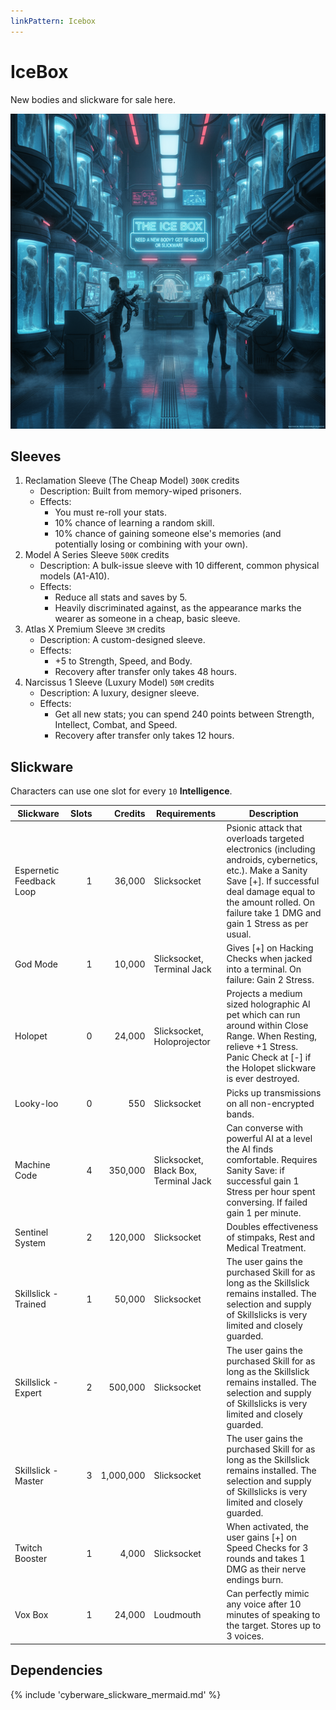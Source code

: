 ```yaml
---
linkPattern: Icebox
---
```

# IceBox

New bodies and slickware for sale here.

![Photo](./icebox.png)

## Sleeves

1. Reclamation Sleeve (The Cheap Model) `300K` credits
    - Description: Built from memory-wiped prisoners.
    - Effects:
        - You must re-roll your stats.
        - 10% chance of learning a random skill.
        - 10% chance of gaining someone else's memories (and potentially losing or combining with your own).
2. Model A Series Sleeve `500K` credits
    - Description: A bulk-issue sleeve with 10 different, common physical models (A1-A10).
    - Effects:
        - Reduce all stats and saves by 5.
        - Heavily discriminated against, as the appearance marks the wearer as someone in a cheap, basic sleeve.
3. Atlas X Premium Sleeve `3M` credits
    - Description: A custom-designed sleeve.
    - Effects:
        - +5 to Strength, Speed, and Body.
        - Recovery after transfer only takes 48 hours.
4. Narcissus 1 Sleeve (Luxury Model) `50M` credits
    - Description: A luxury, designer sleeve.
    - Effects:
        - Get all new stats; you can spend 240 points between Strength, Intellect, Combat, and Speed.
        - Recovery after transfer only takes 12 hours.

## Slickware

Characters can use one slot for every `10` **Intelligence**.

| Slickware                | Slots |   Credits | Requirements                          | Description
| ------------------------ | ----: | --------: | ------------------------------------- | -----------
| Espernetic Feedback Loop |     1 |    36,000 | Slicksocket                           | Psionic attack that overloads targeted electronics (including androids, cybernetics, etc.). Make a Sanity Save [+]. If successful deal damage equal to the amount rolled. On failure take 1 DMG and gain 1 Stress as per usual.
| God Mode                 |     1 |    10,000 | Slicksocket, Terminal Jack            | Gives [+] on Hacking Checks when jacked into a terminal. On failure: Gain 2 Stress.
| Holopet                  |     0 |    24,000 | Slicksocket, Holoprojector            | Projects a medium sized holographic AI pet which can run around within Close Range. When Resting, relieve +1 Stress. Panic Check at [-] if the Holopet slickware is ever destroyed.
| Looky-loo                |     0 |       550 | Slicksocket                           | Picks up transmissions on all non-encrypted bands.
| Machine Code             |     4 |   350,000 | Slicksocket, Black Box, Terminal Jack | Can converse with powerful AI at a level the AI finds comfortable. Requires Sanity Save: if successful gain 1 Stress per hour spent conversing. If failed gain 1 per minute.
| Sentinel System          |     2 |   120,000 | Slicksocket                           | Doubles effectiveness of stimpaks, Rest and Medical Treatment.
| Skillslick - Trained     |     1 |    50,000 | Slicksocket                           | The user gains the purchased Skill for as long as the Skillslick remains installed. The selection and supply of Skillslicks is very limited and closely guarded.
| Skillslick - Expert      |     2 |   500,000 | Slicksocket                           | The user gains the purchased Skill for as long as the Skillslick remains installed. The selection and supply of Skillslicks is very limited and closely guarded.
| Skillslick - Master      |     3 | 1,000,000 | Slicksocket                           | The user gains the purchased Skill for as long as the Skillslick remains installed. The selection and supply of Skillslicks is very limited and closely guarded.
| Twitch Booster           |     1 |     4,000 | Slicksocket                           | When activated, the user gains [+] on Speed Checks for 3 rounds and takes 1 DMG as their nerve endings burn.
| Vox Box                  |     1 |    24,000 | Loudmouth                             | Can perfectly mimic any voice after 10 minutes of speaking to the target. Stores up to 3 voices.

## Dependencies

{% include 'cyberware_slickware_mermaid.md' %}
